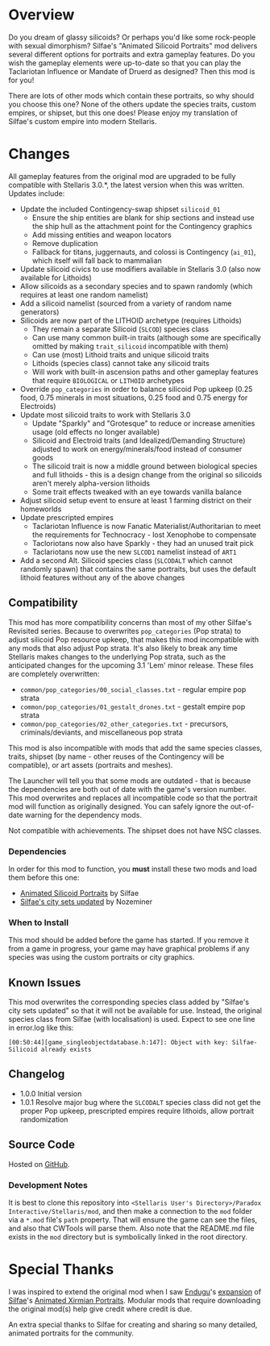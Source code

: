 # Overview

Do you dream of glassy silicoids?  Or perhaps you'd like some rock-people with sexual dimorphism?  Silfae's "Animated Silicoid Portraits" mod delivers several different options for portraits and extra gameplay features.  Do you wish the gameplay elements were up-to-date so that you can play the Taclariotan Influence or Mandate of Druerd as designed?  Then this mod is for you!

There are lots of other mods which contain these portraits, so why should you choose this one?  None of the others update the species traits, custom empires, or shipset, but this one does!  Please enjoy my translation of Silfae's custom empire into modern Stellaris.

# Changes

All gameplay features from the original mod are upgraded to be fully compatible with Stellaris 3.0.*, the latest version when this was written.  Updates include:

* Update the included Contingency-swap shipset `silicoid_01`
    * Ensure the ship entities are blank for ship sections and instead use the ship hull as the attachment point for the Contingency graphics
    * Add missing entities and weapon locators
    * Remove duplication
    * Fallback for titans, juggernauts, and colossi is Contingency (`ai_01`), which itself will fall back to mammalian
* Update silicoid civics to use modifiers available in Stellaris 3.0 (also now available for Lithoids)
* Allow silicoids as a secondary species and to spawn randomly (which requires at least one random namelist)
* Add a silicoid namelist (sourced from a variety of random name generators)
* Silicoids are now part of the LITHOID archetype (requires Lithoids)
    * They remain a separate Silicoid (`SLCOD`) species class
    * Can use many common built-in traits (although some are specifically omitted by making `trait_silicoid` incompatible with them)
    * Can use (most) Lithoid traits and unique silicoid traits
    * Lithoids (species class) cannot take any silicoid traits
    * Will work with built-in ascension paths and other gameplay features that require `BIOLOGICAL` or `LITHOID` archetypes
* Override `pop_categories` in order to balance silicoid Pop upkeep (0.25 food, 0.75 minerals in most situations, 0.25 food and 0.75 energy for Electroids)
* Update most silicoid traits to work with Stellaris 3.0
    * Update "Sparkly" and "Grotesque" to reduce or increase amenities usage (old effects no longer available)
    * Silicoid and Electroid traits (and Idealized/Demanding Structure) adjusted to work on energy/minerals/food instead of consumer goods
    * The silicoid trait is now a middle ground between biological species and full lithoids - this is a design change from the original so silicoids aren't merely alpha-version lithoids
    * Some trait effects tweaked with an eye towards vanilla balance
* Adjust silicoid setup event to ensure at least 1 farming district on their homeworlds
* Update prescripted empires
    * Taclariotan Influence is now Fanatic Materialist/Authoritarian to meet the requirements for Technocracy - lost Xenophobe to compensate
    * Tacloriotans now also have Sparkly - they had an unused trait pick
    * Taclariotans now use the new `SLCOD1` namelist instead of `ART1`
* Add a second Alt. Silicoid species class (`SLCODALT` which cannot randomly spawn) that contains the same portraits, but uses the default lithoid features without any of the above changes

## Compatibility

This mod has more compatibility concerns than most of my other Silfae's Revisited series.  Because to overwrites `pop_categories` (Pop strata) to adjust silicoid Pop resource upkeep, that makes this mod incompatible with any mods that also adjust Pop strata.  It's also likely to break any time Stellaris makes changes to the underlying Pop strata, such as the anticipated changes for the upcoming 3.1 'Lem' minor release.  These files are completely overwritten: 

* `common/pop_categories/00_social_classes.txt` - regular empire pop strata
* `common/pop_categories/01_gestalt_drones.txt` - gestalt empire pop strata
* `common/pop_categories/02_other_categories.txt` - precursors, criminals/deviants, and miscellaneous pop strata

This mod is also incompatible with mods that add the same species classes, traits, shipset (by name - other reuses of the Contingency will be compatible), or art assets (portraits and meshes).

The Launcher will tell you that some mods are outdated - that is because the dependencies are both out of date with the game's version number.  This mod overwrites and replaces all incompatible code so that the portrait mod will function as originally designed.  You can safely ignore the out-of-date warning for the dependency mods.

Not compatible with achievements.  The shipset does not have NSC classes.

### Dependencies

In order for this mod to function, you **must** install these two mods and load them before this one:

* [Animated Silicoid Portraits](https://steamcommunity.com/sharedfiles/filedetails/?id=1160316076) by Silfae
* [Silfae's city sets updated](https://steamcommunity.com/sharedfiles/filedetails/?id=2247427791) by Nozeminer

### When to Install

This mod should be added before the game has started.  If you remove it from a game in progress, your game may have graphical problems if any species was using the custom portraits or city graphics.

## Known Issues

This mod overwrites the corresponding species class added by "Silfae's city sets updated" so that it will not be available for use.  Instead, the original species class from Silfae (with localisation) is used.  Expect to see one line in error.log like this:

```
[00:50:44][game_singleobjectdatabase.h:147]: Object with key: Silfae-Silicoid already exists
```

## Changelog

* 1.0.0 Initial version
* 1.0.1 Resolve major bug where the `SLCODALT` species class did not get the proper Pop upkeep, prescripted empires require lithoids, allow portrait randomization

## Source Code

Hosted on [GitHub](https://github.com/corsairmarks/silicoid_portraits_revisited).

### Development Notes

It is best to clone this repository into `<Stellaris User's Directory>/Paradox Interactive/Stellaris/mod`, and then make a connection to the `mod` folder via a `*.mod` file's `path` property.  That will ensure the game can see the files, and also that CWTools will parse them.  Also note that the README.md file exists in the `mod` directory but is symbolically linked in the root directory.

# Special Thanks

I was inspired to extend the original mod when I saw [Endugu](https://steamcommunity.com/profiles/76561198037630876/myworkshopfiles/)'s [expansion](https://steamcommunity.com/sharedfiles/filedetails/?id=1584824947) of [Silfae](https://steamcommunity.com/profiles/76561198021525667/myworkshopfiles/)'s [Animated Xirmian Portraits](https://steamcommunity.com/workshop/filedetails/?id=881118424).  Modular mods that require downloading the original mod(s) help give credit where credit is due.

An extra special thanks to Silfae for creating and sharing so many detailed, animated portraits for the community.